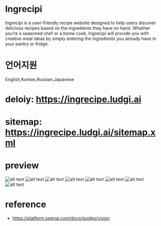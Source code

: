 # Ingrecipi

Ingrecipi is a user-friendly recipe website designed to help users discover delicious recipes based on the ingredients they have on hand. Whether you’re a seasoned chef or a home cook, Ingrecipi will provide you with creative meal ideas by simply entering the ingredients you already have in your pantry or fridge.

# 언어지원

English,Korean,Russian,Japanese

# deloiy: https://ingrecipe.ludgi.ai

# sitemap: https://ingrecipe.ludgi.ai/sitemap.xml

# preview

![alt text](image-1.png)
![alt text](image.png)
![alt text](image-2.png)
![alt text](image-3.png)
![alt text](image-4.png)
![alt text](image-5.png)
![alt text](image-6.png)
![alt text](image-7.png)
# reference

- https://platform.openai.com/docs/guides/vision
